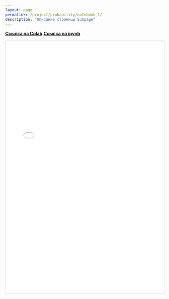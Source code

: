 ```yaml
---
layout: page
permalink: /project/probability/notebook_1/
description: "Описание страницы Subpage"
---
```

**<a href="https://colab.research.google.com/drive/1olbYSH-O7PmM7dEDY1oEoxgwvU3PlpYp">Ссылка на Colab</a>**
**<a href="https://github.com/Mikrobic/ai_mephi/blob/main/pages/probability/jupyter/НаивныйБайес.ipynb">Ссылка на ipynb</a>**

<div class="gif-container">
  <!-- Вместо картинки используем iframe для встраивания HTML -->
  <iframe src="{{'/public/НаивныйБайес.html' | absolute_url }}" 
          alt="Notebook про броадкастинг" 
          style="width: 100%; height: 800px; display: block; margin: 0 auto 20px; border: 1px solid #ddd;">
  </iframe>
</div>